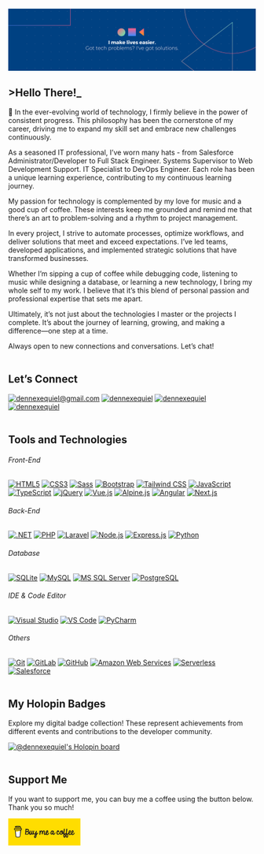 ![Let's make lives easier](./banner.png)

## >Hello There!_
🌱 In the ever-evolving world of technology, I firmly believe in the power of consistent progress. This philosophy has been the cornerstone of my career, driving me to expand my skill set and embrace new challenges continuously.

As a seasoned IT professional, I’ve worn many hats - from Salesforce Administrator/Developer to Full Stack Engineer. Systems Supervisor to Web Development Support. IT Specialist to DevOps Engineer. Each role has been a unique learning experience, contributing to my continuous learning journey.

My passion for technology is complemented by my love for music and a good cup of coffee. These interests keep me grounded and remind me that there’s an art to problem-solving and a rhythm to project management.

In every project, I strive to automate processes, optimize workflows, and deliver solutions that meet and exceed expectations. I’ve led teams, developed applications, and implemented strategic solutions that have transformed businesses.

Whether I’m sipping a cup of coffee while debugging code, listening to music while designing a database, or learning a new technology, I bring my whole self to my work. I believe that it’s this blend of personal passion and professional expertise that sets me apart.

Ultimately, it’s not just about the technologies I master or the projects I complete. It’s about the journey of learning, growing, and making a difference—one step at a time.

Always open to new connections and conversations. Let’s chat!
<br/><br/>
## Let’s Connect
[![dennexequiel@gmail.com](https://img.shields.io/badge/%2Fdennexequiel@gmail.com-Gmail-%23EA4335?style=flat-square&logo=gmail)](mailto:dennexequiel@gmail.com)
[![dennexequiel](https://img.shields.io/badge/%2Fdennexequiel-LinkedIn-%230E76A8?style=flat-square&logo=linkedin)](https://linkedin.com/in/dennexequiel)
[![dennexequiel](https://img.shields.io/badge/Dennski%231077-Discord-5865F2?style=flat-square&logo=discord)](https://discord.com/users/542524926519803914)
[![dennexequiel](https://img.shields.io/badge/%2Fdennexequiel-Trailblazer.me-%2317A0DB?style=flat-square&logo=salesforce)](https://trailblazer.me/id/dennexequiel)
<br/><br/>
## Tools and Technologies
###### Front-End
[![HTML5](https://img.shields.io/badge/-HTML5-E34F26?style=flat-square&logo=html5&logoColor=white)](#)
[![CSS3](https://img.shields.io/badge/-CSS3-1572B6?style=flat-square&logo=css3)](#)
[![Sass](https://img.shields.io/badge/-Sass-%23CC6699?style=flat-square&logo=sass&logoColor=white)](#)
[![Bootstrap](https://img.shields.io/badge/-Bootstrap-563D7C?style=flat-square&logo=bootstrap)](#)
[![Tailwind CSS](https://img.shields.io/badge/-Tailwind%20CSS-0f172a?style=flat-square&logo=tailwindcss)](#)
[![JavaScript](https://img.shields.io/badge/-JavaScript-2e2e2e?style=flat-square&logo=javascript&logoColor=%23f0db4f%20)](#)
[![TypeScript](https://img.shields.io/badge/-TypeScript-007ACC?style=flat-square&logo=typescript&logoColor=white)](#)
[![jQuery](https://img.shields.io/badge/-jQuery-E5E5E5?style=flat-square&logo=jquery&logoColor=%230769AD)](#)
[![Vue.js](https://img.shields.io/badge/-Vue.js-2e2e2e?style=flat-square&logo=vue.js)](#)
[![Alpine.js](https://img.shields.io/badge/-Alpine.js-E5E5E5?style=flat-square&logo=alpine.js&logoColor=2d3441)](#)
[![Angular](https://img.shields.io/badge/-Angular-DD0031?style=flat-square&logo=angular)](#)
[![Next.js](https://img.shields.io/badge/-Next.js-000000?style=flat-square&logo=next.js)](#)

###### Back-End
[![.NET](https://img.shields.io/badge/-.NET-%238E44AD%20?style=flat-square&logoColor=white)](#)
[![PHP](https://img.shields.io/badge/-PHP-%23474A8A?style=flat-square&logo=php&logoColor=white)](#)
[![Laravel](https://img.shields.io/badge/-Laravel-%23fb503b%20?style=flat-square&logo=laravel&logoColor=white)](#)
[![Node.js](https://img.shields.io/badge/-Node.js-2e2e2e?style=flat-square&logo=Node.js)](#)
[![Express.js](https://img.shields.io/badge/-Express.js-ffffff?style=flat-square&logo=express&logoColor=black)](#)
[![Python](https://img.shields.io/badge/-Python-ffe873?style=flat-square&logo=python)](#)

###### Database
[![SQLite](https://img.shields.io/badge/-SQLite-E5E5E5?style=flat-square&logo=sqlite&logoColor=%23044a64)](#)
[![MySQL](https://img.shields.io/badge/-MySQL-2e2e2e?style=flat-square&logo=mysql&logoColor=white)](#)
[![MS SQL Server](https://img.shields.io/badge/-MS%20SQL%20Server-CC2927?style=flat-square&logo=microsoft-sql-server&logoColor=white)](#)
[![PostgreSQL](https://img.shields.io/badge/-PostgreSQL-E5E5E5?style=flat-square&logo=PostgreSQL&logoColor=%230769AD)](#)

###### IDE & Code Editor
[![Visual Studio](https://img.shields.io/badge/-Visual%20Studio-%238E44AD%20?style=flat-square&logo=visual-studio&logoColor=white)](#)
[![VS Code](https://img.shields.io/badge/-VS%20Code-007ACC?style=flat-square&logo=visual-studio-code&logoColor=white)](#)
[![PyCharm](https://img.shields.io/badge/-PyCharm-161616?style=flat-square&logo=pycharm&logoColor=eef64e)](#)

###### Others
[![Git](https://img.shields.io/badge/-Git-E5E5E5?style=flat-square&logo=git)](#)
[![GitLab](https://img.shields.io/badge/-GitLab-FCA121?style=flat-square&logo=gitlab)](#)
[![GitHub](https://img.shields.io/badge/-GitHub-2e2e2e?style=flat-square&logo=github)](#)
[![Amazon Web Services](https://img.shields.io/badge/-Amazon%20Web%20Services-141f2e?style=flat-square&logo=amazonwebservices&logoColor=white)](#)
[![Serverless](https://img.shields.io/badge/-Serverless-000000?style=flat-square&logo=serverless)](#)
[![Salesforce](https://img.shields.io/badge/-Salesforce-E5E5E5?style=flat-square&logo=salesforce&logoColor=%2317A0DB)](#)
<br/><br/>
## My Holopin Badges
Explore my digital badge collection! These represent achievements from different events and contributions to the developer community.

[![@dennexequiel's Holopin board](https://holopin.me/dennexequiel)](https://holopin.io/@dennexequiel)
<br/><br/>
## Support Me
If you want to support me, you can buy me a coffee using the button below. Thank you so much!

<a href="https://www.buymeacoffee.com/dennexequiel"> 
    <img src="./buymeacofee.svg" height="55" width="" alt="Buy Denn a Coffee"/>
</a>
